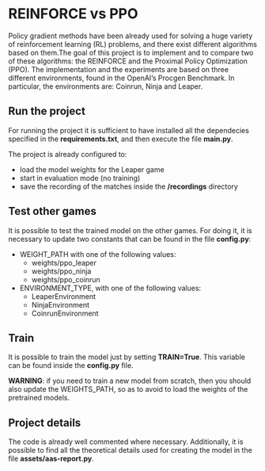 # REINFORCE vs PPO
Policy gradient methods have been already used for solving a huge variety of reinforcement learning (RL) problems, and there exist different algorithms based on them.The goal of this project is to implement and to compare two of these algorithms: the REINFORCE and the Proximal Policy Optimization (PPO).
The implementation and the experiments are based on three different environments, found in the OpenAI’s Procgen Benchmark. In particular, the environments are: Coinrun, Ninja and Leaper.

## Run the project
For running the project it is sufficient to have installed all the dependecies specified in the **requirements.txt**, and then execute the file **main.py**.

The project is already configured to:
* load the model weights for the Leaper game
* start in evaluation mode (no training)
* save the recording of the matches inside the **/recordings** directory

## Test other games
It is possible to test the trained model on the other games. For doing it, it is necessary to update two constants that can be found in the file **config.py**: 

* WEIGHT_PATH with one of the following values:
  - weights/ppo_leaper
  - weights/ppo_ninja
  - weights/ppo_coinrun
* ENVIRONMENT_TYPE, with one of the following values:
  - LeaperEnvironment
  - NinjaEnvironment
  - CoinrunEnvironment
 
## Train
It is possible to train the model just by setting **TRAIN=True**. This variable can be found inside the **config.py** file.

**WARNING**: if you need to train a new model from scratch, then you should also update the WEIGHTS_PATH, so as to avoid to load the weights of the pretrained models.

## Project details
The code is already well commented where necessary. Additionally, it is possible to find all the theoretical details used for creating the model in the file **assets/aas-report.py**.
